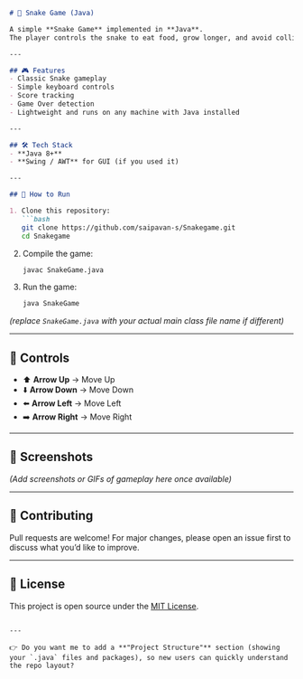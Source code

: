 
````markdown
# 🐍 Snake Game (Java)

A simple **Snake Game** implemented in **Java**.  
The player controls the snake to eat food, grow longer, and avoid collisions with the walls or itself.

---

## 🎮 Features
- Classic Snake gameplay
- Simple keyboard controls
- Score tracking
- Game Over detection
- Lightweight and runs on any machine with Java installed

---

## 🛠️ Tech Stack
- **Java 8+**
- **Swing / AWT** for GUI (if you used it)

---

## 🚀 How to Run

1. Clone this repository:
   ```bash
   git clone https://github.com/saipavan-s/Snakegame.git
   cd Snakegame
````

2. Compile the game:

   ```bash
   javac SnakeGame.java
   ```

3. Run the game:

   ```bash
   java SnakeGame
   ```

*(replace `SnakeGame.java` with your actual main class file name if different)*

---

## 🎯 Controls

* ⬆️ **Arrow Up** → Move Up
* ⬇️ **Arrow Down** → Move Down
* ⬅️ **Arrow Left** → Move Left
* ➡️ **Arrow Right** → Move Right

---

## 📸 Screenshots

*(Add screenshots or GIFs of gameplay here once available)*

---

## 🤝 Contributing

Pull requests are welcome! For major changes, please open an issue first to discuss what you’d like to improve.

---

## 📜 License

This project is open source under the [MIT License](LICENSE).

```

---

👉 Do you want me to add a **"Project Structure"** section (showing your `.java` files and packages), so new users can quickly understand the repo layout?
```
